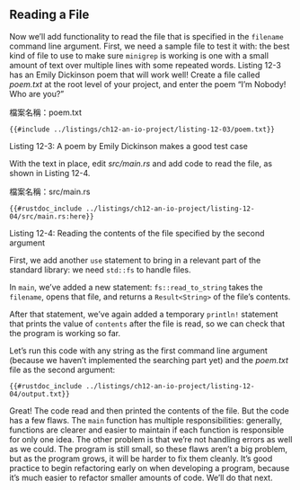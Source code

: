 ## Reading a File

Now we’ll add functionality to read the file that is specified in the
`filename` command line argument. First, we need a sample file to test it with:
the best kind of file to use to make sure `minigrep` is working is one with a
small amount of text over multiple lines with some repeated words. Listing 12-3
has an Emily Dickinson poem that will work well! Create a file called
*poem.txt* at the root level of your project, and enter the poem “I’m Nobody!
Who are you?”

<span class="filename">檔案名稱：poem.txt</span>

```text
{{#include ../listings/ch12-an-io-project/listing-12-03/poem.txt}}
```

<span class="caption">Listing 12-3: A poem by Emily Dickinson makes a good test
case</span>

With the text in place, edit *src/main.rs* and add code to read the file, as
shown in Listing 12-4.

<span class="filename">檔案名稱：src/main.rs</span>

```rust,should_panic
{{#rustdoc_include ../listings/ch12-an-io-project/listing-12-04/src/main.rs:here}}
```

<span class="caption">Listing 12-4: Reading the contents of the file specified
by the second argument</span>

First, we add another `use` statement to bring in a relevant part of the
standard library: we need `std::fs` to handle files.

In `main`, we’ve added a new statement: `fs::read_to_string` takes the
`filename`, opens that file, and returns a `Result<String>` of the file’s
contents.

After that statement, we’ve again added a temporary `println!` statement that
prints the value of `contents` after the file is read, so we can check that the
program is working so far.

Let’s run this code with any string as the first command line argument (because
we haven’t implemented the searching part yet) and the *poem.txt* file as the
second argument:

```console
{{#rustdoc_include ../listings/ch12-an-io-project/listing-12-04/output.txt}}
```

Great! The code read and then printed the contents of the file. But the code
has a few flaws. The `main` function has multiple responsibilities: generally,
functions are clearer and easier to maintain if each function is responsible
for only one idea. The other problem is that we’re not handling errors as well
as we could. The program is still small, so these flaws aren’t a big problem,
but as the program grows, it will be harder to fix them cleanly. It’s good
practice to begin refactoring early on when developing a program, because it’s
much easier to refactor smaller amounts of code. We’ll do that next.
